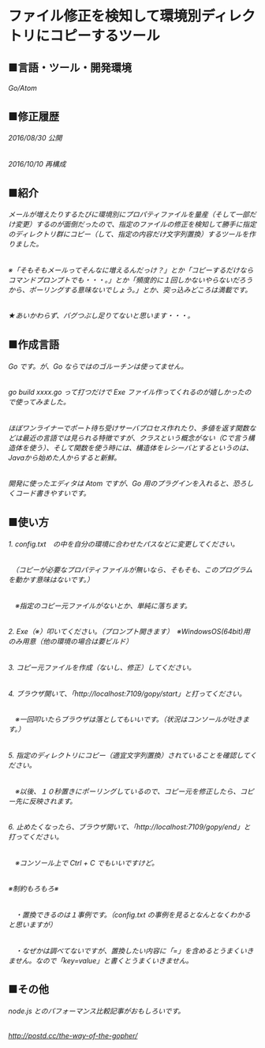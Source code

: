 # ファイル修正を検知して環境別ディレクトリにコピーするツール
## ■言語・ツール・開発環境
###### Go/Atom
## ■修正履歴
###### 2016/08/30 公開
###### 2016/10/10 再構成
## ■紹介
###### メールが増えたりするたびに環境別にプロパティファイルを量産（そして一部だけ変更）するのが面倒だったので、指定のファイルの修正を検知して勝手に指定のディレクトリ群にコピー（して、指定の内容だけ文字列置換）するツールを作りました。
###### ※「そもそもメールってそんなに増えるんだっけ？」とか「コピーするだけならコマンドプロンプトでも・・・。」とか「頻度的に１回しかないやらないだろうから、ポーリングする意味ないでしょう。」とか、突っ込みどころは満載です。
###### ★あいかわらず、バグつぶし足りてないと思います・・・。
## ■作成言語
###### Go です。が、Go ならではのゴルーチンは使ってません。
###### go build xxxx.go って打つだけで Exe ファイル作ってくれるのが嬉しかったので使ってみました。
###### ほぼワンライナーでポート待ち受けサーバプロセス作れたり、多値を返す関数などは最近の言語では見られる特徴ですが、クラスという概念がない（Cで言う構造体を使う）、そして関数を使う時には、構造体をレシーバとするというのは、Javaから始めた人からすると新鮮。
###### 開発に使ったエディタは Atom ですが、Go 用のプラグインを入れると、恐ろしくコード書きやすいです。
## ■使い方
###### 1. config.txt　の中を自分の環境に合わせたパスなどに変更してください。
###### 　（コピーが必要なプロパティファイルが無いなら、そもそも、このプログラムを動かす意味はないです。）
###### 　※指定のコピー元ファイルがないとか、単純に落ちます。
###### 2. Exe（※）叩いてください。（プロンプト開きます）　※WindowsOS(64bit)用のみ用意（他の環境の場合は要ビルド）
###### 3. コピー元ファイルを作成（ないし、修正）してください。
###### 4. ブラウザ開いて、「http://localhost:7109/gopy/start」と打ってください。
###### 　※一回叩いたらブラウザは落としてもいいです。（状況はコンソールが吐きます。）
###### 5. 指定のディレクトリにコピー（適宜文字列置換）されていることを確認してください。
###### 　※以後、１０秒置きにポーリングしているので、コピー元を修正したら、コピー先に反映されます。
###### 6. 止めたくなったら、ブラウザ開いて、「http://localhost:7109/gopy/end」と打ってください。
###### 　※コンソール上で Ctrl + C でもいいですけど。
###### ※制約もろもろ※
###### 　・置換できるのは１事例です。（config.txt の事例を見るとなんとなくわかると思いますが）
###### 　・なぜかは調べてないですが、置換したい内容に「=」を含めるとうまくいきません。なので「key=value」と書くとうまくいきません。
## ■その他
###### node.js とのパフォーマンス比較記事がおもしろいです。
###### http://postd.cc/the-way-of-the-gopher/
